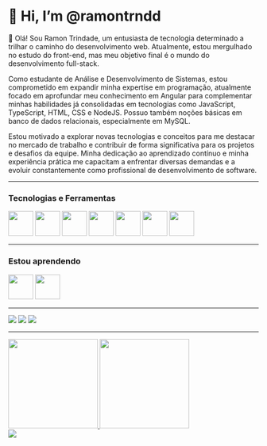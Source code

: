 <h1> 👋 Hi, I’m @ramontrndd</h1>
👋 Olá! Sou Ramon Trindade, um entusiasta de tecnologia determinado a trilhar o caminho do desenvolvimento web. Atualmente, estou mergulhado no estudo do front-end, mas meu objetivo final é o mundo do desenvolvimento full-stack.

Como estudante de Análise e Desenvolvimento de Sistemas, estou comprometido em expandir minha expertise em programação, atualmente focado em aprofundar meu conhecimento em Angular para complementar minhas habilidades já consolidadas em tecnologias como JavaScript, TypeScript, HTML, CSS e NodeJS. Possuo também noções básicas em banco de dados relacionais, especialmente em MySQL.

Estou motivado a explorar novas tecnologias e conceitos para me destacar no mercado de trabalho e contribuir de forma significativa para os projetos e desafios da equipe. Minha dedicação ao aprendizado contínuo e minha experiência prática me capacitam a enfrentar diversas demandas e a evoluir constantemente como profissional de desenvolvimento de software.

<hr>

<h3> Tecnologias e Ferramentas </h3>
<div>

<img src="https://cdn.jsdelivr.net/gh/devicons/devicon/icons/html5/html5-plain-wordmark.svg" width="50px" height="50px"/>
<img src="https://cdn.jsdelivr.net/gh/devicons/devicon/icons/css3/css3-plain-wordmark.svg" width="50px" height="50px"/>
<img src="https://cdn.jsdelivr.net/gh/devicons/devicon/icons/javascript/javascript-plain.svg" width="50px" height="50px"/>
<img src="https://cdn.jsdelivr.net/gh/devicons/devicon/icons/typescript/typescript-plain.svg" width="50px" height="50px"/>
<img src="https://cdn.jsdelivr.net/gh/devicons/devicon/icons/angularjs/angularjs-plain.svg" width="50px" height="50px"/>
<img src="https://cdn.jsdelivr.net/gh/devicons/devicon/icons/git/git-plain-wordmark.svg" width="50px" height="50px"/>
<img src="https://cdn.jsdelivr.net/gh/devicons/devicon@latest/icons/nodejs/nodejs-original-wordmark.svg" width="50px" height="50px"/>


</div>
<hr>
<h3> Estou aprendendo</h3>
<div>
<img src="https://cdn.jsdelivr.net/gh/devicons/devicon/icons/java/java-original-wordmark.svg" width="50px" height="50px"/>
<img src="https://cdn.jsdelivr.net/gh/devicons/devicon/icons/mysql/mysql-original-wordmark.svg" width="50px" height="50px" />
</div>
<hr>
<div>
<a href="https://www.twitch.tv/stewiefps" target="_blank"><img loading="lazy" src="https://img.shields.io/badge/Twitch-9146FF?style=for-the-badge&logo=twitch&logoColor=white" target="_blank"></a>
<a href = "mailto:contato@ramonbraintrindade"><img loading="lazy" src="https://img.shields.io/badge/Gmail-D14836?style=for-the-badge&logo=gmail&logoColor=white" target="_blank"></a>
<a href="https://www.linkedin.com/in/ramontrndd" target="_blank"><img loading="lazy" src="https://img.shields.io/badge/-LinkedIn-%230077B5?style=for-the-badge&logo=linkedin&logoColor=white" target="_blank"></a>   
</div>
<hr>
<div>
<a href="https://github.com/ramontrndd">
<img loading="lazy" height="180em" src="https://github-readme-stats.vercel.app/api/top-langs/?username=ramontrndd&layout=compact&langs_count=7&theme=dracula"/>
<img loading="lazy" height="180em" src="https://github-readme-stats.vercel.app/api?username=ramontrndd&show_icons=true&theme=dracula&include_all_commits=true&count_private=true"/>


</div>


<picture>
  <source
    srcset="https://github-readme-stats.vercel.app/api?ramontrndd=anuraghazra&show_icons=true&theme=dark"
    media="(prefers-color-scheme: dark)"
  />
  <source
    srcset="https://github-readme-stats.vercel.app/api?ramontrndd=anuraghazra&show_icons=true"
    media="(prefers-color-scheme: light), (prefers-color-scheme: no-preference)"
  />
  <img src="https://github-readme-stats.vercel.app/api?ramontrndd=anuraghazra&show_icons=true" />
</picture>
